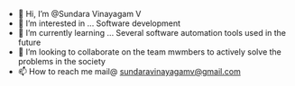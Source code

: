 - 👋 Hi, I’m @Sundara Vinayagam V
- 👀 I’m interested in ... Software development
- 🌱 I’m currently learning ... Several software automation tools used in the future
- 💞️ I’m looking to collaborate on the team mwmbers to actively solve the problems in the society
- 📫 How to reach me  mail@ sundaravinayagamv@gmail.com


